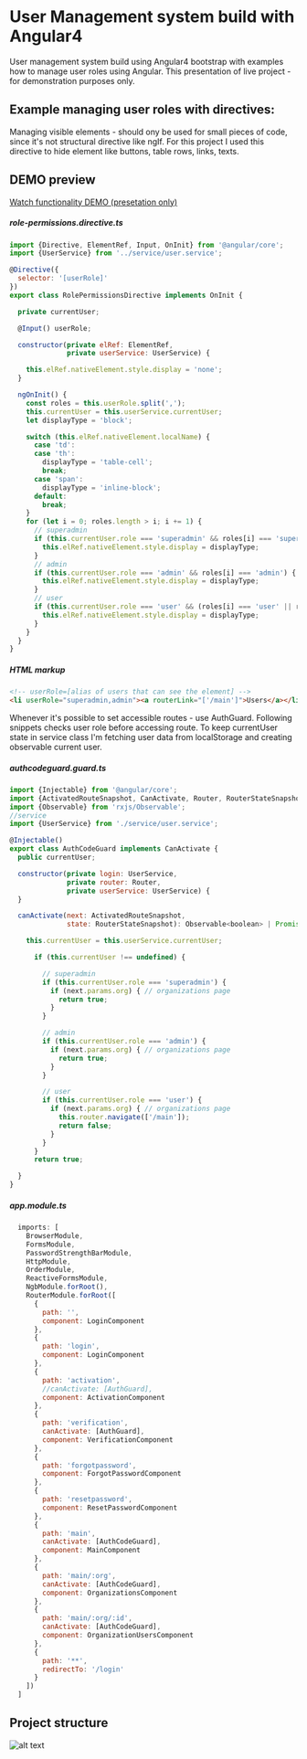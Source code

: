 # User Management system build with Angular4
User management system build using Angular4 bootstrap with examples how to manage user roles using Angular.
This presentation of live project - for demonstration purposes only.

## Example managing user roles with directives:
Managing visible elements - should ony be used for small pieces of code, since it's not structural directive like ngIf.
For this project I used this directive to hide element like buttons, table rows, links, texts.

## DEMO preview
[Watch functionality DEMO (presetation only)](https://i.imgur.com/ItvRimL.gifv "Application DEMO video")

##### role-permissions.directive.ts
```javascript
import {Directive, ElementRef, Input, OnInit} from '@angular/core';
import {UserService} from '../service/user.service';

@Directive({
  selector: '[userRole]'
})
export class RolePermissionsDirective implements OnInit {

  private currentUser;

  @Input() userRole;

  constructor(private elRef: ElementRef,
              private userService: UserService) {

    this.elRef.nativeElement.style.display = 'none';
  }

  ngOnInit() {
    const roles = this.userRole.split(',');
    this.currentUser = this.userService.currentUser;
    let displayType = 'block';

    switch (this.elRef.nativeElement.localName) {
      case 'td':
      case 'th':
        displayType = 'table-cell';
        break;
      case 'span':
        displayType = 'inline-block';
      default:
        break;
    }
    for (let i = 0; roles.length > i; i += 1) {
      // superadmin
      if (this.currentUser.role === 'superadmin' && roles[i] === 'superadmin') {
        this.elRef.nativeElement.style.display = displayType;
      }
      // admin
      if (this.currentUser.role === 'admin' && roles[i] === 'admin') {
        this.elRef.nativeElement.style.display = displayType;
      }
      // user
      if (this.currentUser.role === 'user' && (roles[i] === 'user' || roles[i] === '')) {
        this.elRef.nativeElement.style.display = displayType;
      }
    }
  }
}

```

##### HTML markup
```html
<!-- userRole=[alias of users that can see the element] -->
<li userRole="superadmin,admin"><a routerLink="['/main']">Users</a></li>
```

Whenever it's possible to set accessible routes - use AuthGuard. Following snippets checks user role before accessing route.
To keep currentUser state in service class I'm fetching user data from localStorage and creating observable current user.
##### authcodeguard.guard.ts
```javascript
import {Injectable} from '@angular/core';
import {ActivatedRouteSnapshot, CanActivate, Router, RouterStateSnapshot} from '@angular/router';
import {Observable} from 'rxjs/Observable';
//service
import {UserService} from './service/user.service';

@Injectable()
export class AuthCodeGuard implements CanActivate {
  public currentUser;

  constructor(private login: UserService,
              private router: Router,
              private userService: UserService) {
  }

  canActivate(next: ActivatedRouteSnapshot,
              state: RouterStateSnapshot): Observable<boolean> | Promise<boolean> | boolean {

    this.currentUser = this.userService.currentUser;

      if (this.currentUser !== undefined) {

        // superadmin
        if (this.currentUser.role === 'superadmin') {
          if (next.params.org) { // organizations page
            return true;
          }
        }

        // admin
        if (this.currentUser.role === 'admin') {
          if (next.params.org) { // organizations page
            return true;
          }
        }

        // user
        if (this.currentUser.role === 'user') {
          if (next.params.org) { // organizations page
            this.router.navigate(['/main']);
            return false;
          }
        }
      }
      return true;

  }
}
```

##### app.module.ts
```javascript
  imports: [
    BrowserModule,
    FormsModule,
    PasswordStrengthBarModule,
    HttpModule,
    OrderModule,
    ReactiveFormsModule,
    NgbModule.forRoot(),
    RouterModule.forRoot([
      {
        path: '',
        component: LoginComponent
      },
      {
        path: 'login',
        component: LoginComponent
      },
      {
        path: 'activation',
        //canActivate: [AuthGuard],
        component: ActivationComponent
      },
      {
        path: 'verification',
        canActivate: [AuthGuard],
        component: VerificationComponent
      },
      {
        path: 'forgotpassword',
        component: ForgotPasswordComponent
      },
      {
        path: 'resetpassword',
        component: ResetPasswordComponent
      },
      {
        path: 'main',
        canActivate: [AuthCodeGuard],
        component: MainComponent
      },
      {
        path: 'main/:org',
        canActivate: [AuthCodeGuard],
        component: OrganizationsComponent
      },
      {
        path: 'main/:org/:id',
        canActivate: [AuthCodeGuard],
        component: OrganizationUsersComponent
      },
      {
        path: '**',
        redirectTo: '/login'
      }
    ])
  ]
 ```
## Project structure

![alt text](https://i.imgur.com/wyo1ulS.png "Structure")
